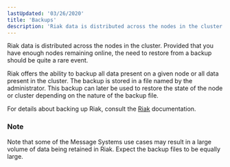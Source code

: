 ```yaml
---
lastUpdated: '03/26/2020'
title: 'Backups'
description: 'Riak data is distributed across the nodes in the cluster Provided that you have enough nodes remaining online the need to restore from a backup should be quite a rare event Riak offers the ability to backup all data present on a given node or all data present in the...'
---
```


Riak data is distributed across the nodes in the cluster. Provided that you have enough nodes remaining online, the need to restore from a backup should be quite a rare event.

Riak offers the ability to backup all data present on a given node or all data present in the cluster. The backup is stored in a file named by the administrator. This backup can later be used to restore the state of the node or cluster depending on the nature of the backup file.

For details about backing up Riak, consult the [Riak](https://docs.riak.com/riak/latest/) documentation.

### Note

Note that some of the Message Systems use cases may result in a large volume of data being retained in Riak. Expect the backup files to be equally large.
